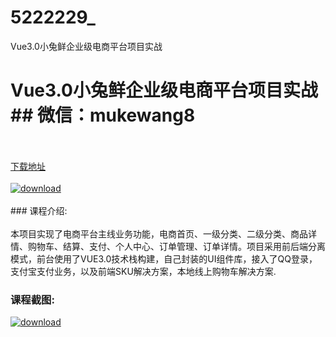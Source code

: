 # 5222229_
Vue3.0小兔鲜企业级电商平台项目实战
# Vue3.0小兔鲜企业级电商平台项目实战## 微信：mukewang8
<br/></br>[下载地址](http://www.36tz.cn/article/5222229 "下载地址")
<br/></br>[![download](http://36tz.cn/muke_img/2021_12_1-87-300x187.png "下载地址")](http://www.36tz.cn/article/5222229 "下载地址")
<br/></br>### 课程介绍:<br/></br>本项目实现了电商平台主线业务功能，电商首页、一级分类、二级分类、商品详情、购物车、结算、支付、个人中心、订单管理、订单详情。项目采用前后端分离模式，前台使用了VUE3.0技术栈构建，自己封装的UI组件库，接入了QQ登录，支付宝支付业务，以及前端SKU解决方案，本地线上购物车解决方案.

### 课程截图:
[![download](http://36tz.cn/muke_img/2021_12_2-55.png "下载地址")](http://www.36tz.cn/article/5222229 "下载地址")
